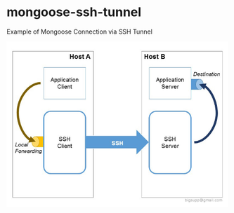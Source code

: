 # mongoose-ssh-tunnel

Example of Mongoose Connection via SSH Tunnel

![SSH Tunneling - Local Forwarding](./ssh-tunneling-local-forwarding.jpg)
